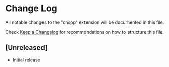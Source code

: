 # Change Log
All notable changes to the "chspp" extension will be documented in this file.

Check [Keep a Changelog](http://keepachangelog.com/) for recommendations on how to structure this file.

## [Unreleased]
- Initial release